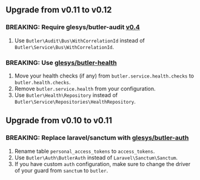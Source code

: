 ## Upgrade from v0.11 to v0.12

### BREAKING: Require glesys/butler-audit [v0.4](https://github.com/glesys/butler-audit/blob/master/CHANGELOG.md#040---2021-09-23)

1. Use `Butler\Audit\Bus\WithCorrelationId` instead of `Butler\Service\Bus\WithCorrelationId`.

### BREAKING: Use [glesys/butler-health](https://github.com/glesys/butler-health)

1. Move your health checks (if any) from `butler.service.health.checks` to `butler.health.checks`.
1. Remove `butler.service.health` from your configuration.
1. Use `Butler\Health\Repository` instead of `Butler\Service\Repositories\HealthRepository`.

## Upgrade from v0.10 to v0.11

### BREAKING: Replace laravel/sanctum with [glesys/butler-auth](https://github.com/glesys/butler-audit/blob/master/CHANGELOG.md)

1. Rename table `personal_access_tokens` to `access_tokens`.
1. Use `Butler\Auth\ButlerAuth` instead of `Laravel\Sanctum\Sanctum`.
1. If you have custom `auth` configuration, make sure to change the driver of your guard from `sanctum` to `butler`.
